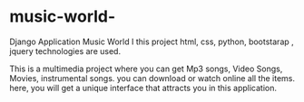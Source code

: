 # music-world-
Django Application Music World
I this project html, css, python, bootstarap , jquery technologies are used. 

This is a multimedia project where you can get Mp3 songs, Video Songs, Movies, instrumental songs. 
you can download or watch online all the items. 
here, you will get a unique interface that attracts you in this application.

